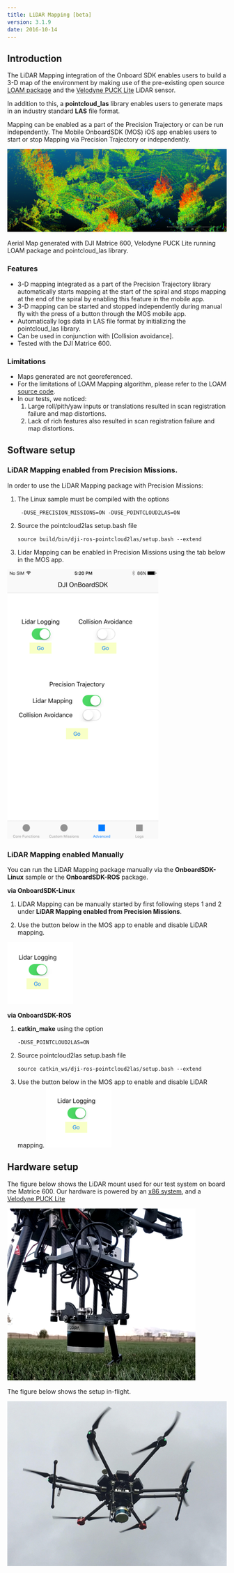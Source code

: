 ```yaml
---
title: LiDAR Mapping [beta]
version: 3.1.9
date: 2016-10-14
---
```


## Introduction

The LiDAR Mapping integration of the Onboard SDK enables users to build a 3-D map of the environment by making use of the pre-existing open source [LOAM package](http://wiki.ros.org/loam_velodyne)
and the [Velodyne PUCK Lite](http://velodynelidar.com/vlp-16-lite.html) LiDAR sensor. 
 
In addition to this, a **pointcloud_las** library enables users to generate maps in an industry standard **LAS** file format. 
 
Mapping can be enabled as a part of the Precision Trajectory or can be run independently. The Mobile OnboardSDK (MOS) iOS app enables users to start or stop Mapping via Precision Trajectory or independently.  

![3-D Map](../../images/modules/lidarmapping/pointcloudimage.png)

   Aerial Map generated with DJI Matrice 600, Velodyne PUCK Lite running LOAM package and pointcloud_las library. 

### Features

* 3-D mapping integrated as a part of the Precision Trajectory library automatically starts mapping at the start of the spiral and stops mapping
at the end of the spiral by enabling this feature in the mobile app. 
* 3-D mapping can be started and stopped independently during manual fly with the press of a button through the MOS mobile app.
* Automatically logs data in LAS file format by initializing the pointcloud_las library. 
* Can be used in conjunction with [Collision avoidance]. 
* Tested with the DJI Matrice 600. 

### Limitations

* Maps generated are not georeferenced. 
* For the limitations of LOAM Mapping algorithm, please refer to the LOAM [source code](https://github.com/laboshinl/loam_velodyne). 
* In our tests, we noticed: 
  1. Large roll/pith/yaw inputs or translations resulted in scan registration failure and map distortions. 
  2. Lack of rich features also resulted in scan registration failure and map distortions. 

## Software setup

### LiDAR Mapping enabled from Precision Missions.
 
 In order to use the LiDAR Mapping package with Precision Missions:
  
  1. The Linux sample must be compiled with the options
     ```
      -DUSE_PRECISION_MISSIONS=ON -DUSE_POINTCLOUD2LAS=ON
     ```
  2. Source the pointcloud2las setup.bash file
    
     ```
     source build/bin/dji-ros-pointcloud2las/setup.bash --extend
     ```
  3. Lidar Mapping can be enabled in Precision Missions using the tab below in the MOS app.     
    
   ![Mobile App](../../images/modules/lidarmapping/lidarmapping_mobile.PNG) 
   
   ### LiDAR Mapping enabled Manually
   
 You can run the LiDAR Mapping package manually via the **OnboardSDK-Linux** sample or the **OnboardSDK-ROS** package. 
   
  **via OnboardSDK-Linux**
  
  1. LiDAR Mapping can be manually started by first following steps 1 and 2 under **LiDAR Mapping enabled from Precision Missions**. 
  
  2. Use the button below in the MOS app to enable and disable LiDAR mapping. 
  
   ![Mobile App manual](../../images/modules/lidarmapping/lidarmapping_manual.PNG)
   
  **via OnboardSDK-ROS**
  
  1. **catkin_make** using the option 
     ```
     -DUSE_POINTCLOUD2LAS=ON
     ```
  2. Source pointcloud2las setup.bash file 
      ```
      source catkin_ws/dji-ros-pointcloud2las/setup.bash --extend
      ```
  3. Use the button below in the MOS app to enable and disable LiDAR mapping. 
    ![Mobile App manual](../../images/modules/lidarmapping/lidarmapping_manual.PNG)    
    
    
  ## Hardware setup
  
  The figure below shows the LiDAR mount used for our test system on board the Matrice 600. Our hardware is powered by an [x86 system](https://zareason.com/shop/Zini-1660.html), 
  and a [Velodyne PUCK Lite](http://velodynelidar.com/vlp-16-lite.html)   
  
  ![Lidar hardware 1](../../images/modules/lidarmapping/hardware_lidar1.png)
    
  The figure below shows the setup in-flight.   
  
  ![Lidar hardware 2](../../images/modules/lidarmapping/hardware_lidar2.jpg)

  
      
     
    
    
 
  
    





















 
